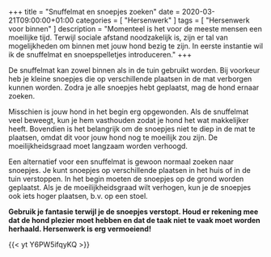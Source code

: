 +++
title =  "Snuffelmat en snoepjes zoeken"
date = 2020-03-21T09:00:00+01:00
categories = [
    "Hersenwerk"
]
tags = [
    "Hersenwerk voor binnen"
]
description = "Momenteel is het voor de meeste mensen een moeilijke tijd. Terwijl sociale afstand noodzakelijk is, zijn er tal van mogelijkheden om binnen met jouw hond bezig te zijn. In eerste instantie wil ik de snuffelmat en snoepspelletjes introduceren."
+++

De snuffelmat kan zowel binnen als in de tuin gebruikt worden. Bij voorkeur heb je kleine snoepjes die op verschillende plaatsen in de mat verborgen kunnen worden. Zodra je alle snoepjes hebt geplaatst, mag de hond ernaar zoeken.

Misschien is jouw hond in het begin erg opgewonden. Als de snuffelmat veel beweegt, kun je hem vasthouden zodat je hond het wat makkelijker heeft. Bovendien is het belangrijk om de snoepjes niet te diep in de mat te plaatsen, omdat dit voor jouw hond nog te moeilijk zou zijn. De moeilijkheidsgraad moet langzaam worden verhoogd.

Een alternatief voor een snuffelmat is gewoon normaal zoeken naar snoepjes. Je kunt snoepjes op verschillende plaatsen in het huis of in de tuin verstoppen. In het begin moeten de snoepjes op de grond worden geplaatst. Als je de moeilijkheidsgraad wilt verhogen, kun je de snoepjes ook iets hoger plaatsen, b.v. op een stoel.

**Gebruik je fantasie terwijl je de snoepjes verstopt. Houd er rekening mee dat de hond plezier moet hebben en dat de taak niet te vaak moet worden herhaald. Hersenwerk is erg vermoeiend!**

{{< yt Y6PW5ifqyKQ >}}
